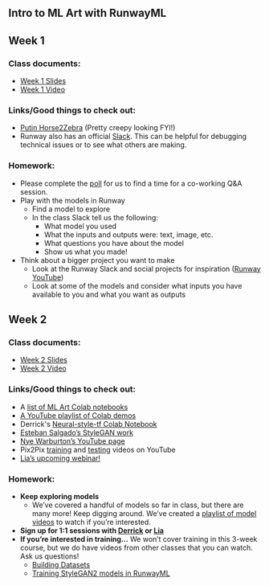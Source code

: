 ## Intro to ML Art with RunwayML


## Week 1
### Class documents:
- [Week 1 Slides](https://docs.google.com/presentation/d/1VBKNMknSNVXQecBW8YRNm-aXAuPPJ7aTl3Sbo8lnNvw/edit?usp=sharing)
- [Week 1 Video](https://drive.google.com/file/d/1NQmSYZSYdztSGkAADzpz8DBn33fgxHvB/view?usp=sharing)

### Links/Good things to check out:
- [Putin Horse2Zebra](https://camo.githubusercontent.com/757b691307b52fe8a0806dde3a560dc068dbf5b3/68747470733a2f2f6a756e79616e7a2e6769746875622e696f2f4379636c6547414e2f696d616765732f6661696c7572655f707574696e2e6a7067) (Pretty creepy looking FYI!)
- Runway also has an official [Slack](https://runwayml.com/joinslack). This can be helpful for debugging technical issues or to see what others are making.

### Homework:
- Please complete the [poll](http://whenisgood.net/p582xzy) for us to find a time for a co-working Q&A session.
- Play with the models in Runway
  - Find a model to explore
  - In the class Slack tell us the following:
    - What model you used
    - What the inputs and outputs were: text, image, etc.
    - What questions you have about the model
    - Show us what you made!
- Think about a bigger project you want to make
  - Look at the Runway Slack and social projects for inspiration ([Runway YouTube](https://www.youtube.com/runwayml))
  - Look at some of the models and consider what inputs you have available to you and what you want as outputs


## Week 2
### Class documents:
- [Week 2 Slides](https://docs.google.com/presentation/d/1L7oweu81Gsr6XqH7nf3uULhQVKuT8SCQw8bt5Dei55w/edit?usp=sharing)
- [Week 2 Video](https://drive.google.com/file/d/1Z73-fVfj35-y-EiDCWGtFFo6PfUrfpsw/view?usp=sharing)

### Links/Good things to check out:
- A [list of ML Art Colab notebooks](https://github.com/dvschultz/ml-art-colabs)
- [A YouTube playlist of Colab demos](https://www.youtube.com/playlist?list=PLWuCzxqIpJs9aFmKVP2I9_Y_23BcGk8ZE)
- Derrick's [Neural-style-tf Colab Notebook](https://colab.research.google.com/github/dvschultz/artificial-images/blob/master/neural_style_tf.ipynb#scrollTo=zHPQH7Z8hscj)
- [Esteban Salgado’s StyleGAN work](https://www.instagram.com/flatyaku/)
- [Nye Warburton’s YouTube page](https://www.youtube.com/channel/UCNzVeM72UeRLBUksehOXXFQ)
- Pix2Pix [training](https://www.youtube.com/watch?v=TVCZLb1qe_0) and [testing](https://www.youtube.com/watch?v=fXgodCC2O7o) videos on YouTube
- [Lia’s upcoming webinar!](http://grayarea.staging.wpengine.com/workshop/ai-webinar/)


### Homework:
- **Keep exploring models**
  - We’ve covered a handful of models so far in class, but there are many more! Keep digging around. We’ve created a [playlist of model videos](https://www.youtube.com/playlist?list=PLWuCzxqIpJs8OOUUePUNVCHrCGDoKTtyn) to watch if you’re interested.
- **Sign up for 1:1 sessions with [Derrick](https://calendly.com/derrick-schultz/1-on-1) or [Lia](https://calendly.com/lialialiacole/30min)**
- **If you’re interested in training...** We won’t cover training in this 3-week course, but we do have videos from other classes that you can watch. Ask us questions!
  - [Building Datasets](https://youtu.be/sEZ4Y_tVxm0?t=1848)
  - [Training StyleGAN2 models in RunwayML](https://www.youtube.com/watch?v=RVVFX7kXZ2E&list=PLWuCzxqIpJs9zhdNV7E71aaXH0neU73UG)

